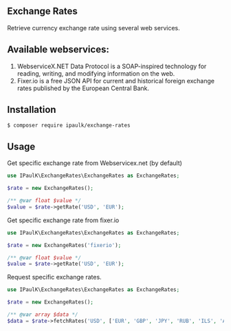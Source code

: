 ## Exchange Rates

Retrieve currency exchange rate using several web services.

## Available webservices:

1. WebserviceX.NET Data Protocol is a SOAP-inspired technology for reading, writing, and modifying information on the web.
2. Fixer.io is a free JSON API for current and historical foreign exchange rates published by the European Central Bank. 

## Installation

```
$ composer require ipaulk/exchange-rates
```

## Usage

Get specific exchange rate from Webservicex.net (by default)

```php
use IPaulK\ExchangeRates\ExchangeRates as ExchangeRates;

$rate = new ExchangeRates();

/** @var float $value */
$value = $rate->getRate('USD', 'EUR');
```

Get specific exchange rate from fixer.io

```php
use IPaulK\ExchangeRates\ExchangeRates as ExchangeRates;

$rate = new ExchangeRates('fixerio');

/** @var float $value */
$value = $rate->getRate('USD', 'EUR');
```

Request specific exchange rates.

```php
use IPaulK\ExchangeRates\ExchangeRates as ExchangeRates;

$rate = new ExchangeRates();

/** @var array $data */
$data = $rate->fetchRates('USD', ['EUR', 'GBP', 'JPY', 'RUB', 'ILS', 'AUD']);
```